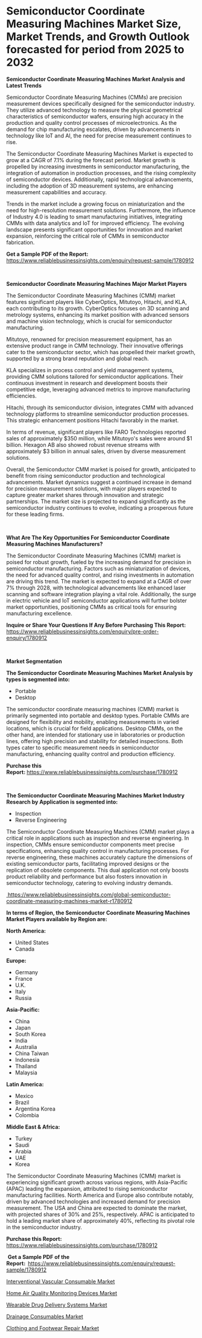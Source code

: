 <p><h1>Semiconductor Coordinate Measuring Machines Market Size, Market Trends, and Growth Outlook forecasted for period from 2025 to 2032</h1></p><p><strong>Semiconductor Coordinate Measuring Machines Market Analysis and Latest Trends</strong></p>
<p><p>Semiconductor Coordinate Measuring Machines (CMMs) are precision measurement devices specifically designed for the semiconductor industry. They utilize advanced technology to measure the physical geometrical characteristics of semiconductor wafers, ensuring high accuracy in the production and quality control processes of microelectronics. As the demand for chip manufacturing escalates, driven by advancements in technology like IoT and AI, the need for precise measurement continues to rise.</p><p>The Semiconductor Coordinate Measuring Machines Market is expected to grow at a CAGR of 7.1% during the forecast period. Market growth is propelled by increasing investments in semiconductor manufacturing, the integration of automation in production processes, and the rising complexity of semiconductor devices. Additionally, rapid technological advancements, including the adoption of 3D measurement systems, are enhancing measurement capabilities and accuracy. </p><p>Trends in the market include a growing focus on miniaturization and the need for high-resolution measurement solutions. Furthermore, the influence of Industry 4.0 is leading to smart manufacturing initiatives, integrating CMMs with data analytics and IoT for improved efficiency. The evolving landscape presents significant opportunities for innovation and market expansion, reinforcing the critical role of CMMs in semiconductor fabrication.</p></p>
<p><strong>Get a Sample PDF of the Report:&nbsp;</strong> <a href="https://www.reliablebusinessinsights.com/enquiry/request-sample/1780912?utm_campaign=63&utm_medium=2&utm_source=Github&utm_content=ia&utm_term=25032025&utm_id=semiconductor-coordinate-measuring-machines">https://www.reliablebusinessinsights.com/enquiry/request-sample/1780912</a></p>
<p>&nbsp;</p>
<p><strong>Semiconductor Coordinate Measuring Machines Major Market Players</strong></p>
<p><p>The Semiconductor Coordinate Measuring Machines (CMM) market features significant players like CyberOptics, Mitutoyo, Hitachi, and KLA, each contributing to its growth. CyberOptics focuses on 3D scanning and metrology systems, enhancing its market position with advanced sensors and machine vision technology, which is crucial for semiconductor manufacturing.</p><p>Mitutoyo, renowned for precision measurement equipment, has an extensive product range in CMM technology. Their innovative offerings cater to the semiconductor sector, which has propelled their market growth, supported by a strong brand reputation and global reach.</p><p>KLA specializes in process control and yield management systems, providing CMM solutions tailored for semiconductor applications. Their continuous investment in research and development boosts their competitive edge, leveraging advanced metrics to improve manufacturing efficiencies. </p><p>Hitachi, through its semiconductor division, integrates CMM with advanced technology platforms to streamline semiconductor production processes. This strategic enhancement positions Hitachi favorably in the market.</p><p>In terms of revenue, significant players like FARO Technologies reported sales of approximately $350 million, while Mitutoyo's sales were around $1 billion. Hexagon AB also showed robust revenue streams with approximately $3 billion in annual sales, driven by diverse measurement solutions. </p><p>Overall, the Semiconductor CMM market is poised for growth, anticipated to benefit from rising semiconductor production and technological advancements. Market dynamics suggest a continued increase in demand for precision measurement solutions, with major players expected to capture greater market shares through innovation and strategic partnerships. The market size is projected to expand significantly as the semiconductor industry continues to evolve, indicating a prosperous future for these leading firms.</p></p>
<p>&nbsp;</p>
<p><strong>What Are The Key Opportunities For Semiconductor Coordinate Measuring Machines Manufacturers?</strong></p>
<p><p>The Semiconductor Coordinate Measuring Machines (CMM) market is poised for robust growth, fueled by the increasing demand for precision in semiconductor manufacturing. Factors such as miniaturization of devices, the need for advanced quality control, and rising investments in automation are driving this trend. The market is expected to expand at a CAGR of over 7% through 2028, with technological advancements like enhanced laser scanning and software integration playing a vital role. Additionally, the surge in electric vehicle and IoT semiconductor applications will further bolster market opportunities, positioning CMMs as critical tools for ensuring manufacturing excellence.</p></p>
<p><strong>Inquire or Share Your Questions If Any Before Purchasing This Report:</strong> <a href="https://www.reliablebusinessinsights.com/enquiry/pre-order-enquiry/1780912?utm_campaign=63&utm_medium=2&utm_source=Github&utm_content=ia&utm_term=25032025&utm_id=semiconductor-coordinate-measuring-machines">https://www.reliablebusinessinsights.com/enquiry/pre-order-enquiry/1780912</a></p>
<p>&nbsp;</p>
<p><strong>Market Segmentation</strong></p>
<p><strong>The Semiconductor Coordinate Measuring Machines Market Analysis by types is segmented into:</strong></p>
<p><ul><li>Portable</li><li>Desktop</li></ul></p>
<p><p>The semiconductor coordinate measuring machines (CMM) market is primarily segmented into portable and desktop types. Portable CMMs are designed for flexibility and mobility, enabling measurements in varied locations, which is crucial for field applications. Desktop CMMs, on the other hand, are intended for stationary use in laboratories or production lines, offering high precision and stability for detailed inspections. Both types cater to specific measurement needs in semiconductor manufacturing, enhancing quality control and production efficiency.</p></p>
<p><strong>Purchase this Report:&nbsp;</strong><a href="https://www.reliablebusinessinsights.com/purchase/1780912?utm_campaign=63&utm_medium=2&utm_source=Github&utm_content=ia&utm_term=25032025&utm_id=semiconductor-coordinate-measuring-machines">https://www.reliablebusinessinsights.com/purchase/1780912</a></p>
<p>&nbsp;</p>
<p><strong>The Semiconductor Coordinate Measuring Machines Market Industry Research by Application is segmented into:</strong></p>
<p><ul><li>Inspection</li><li>Reverse Engineering</li></ul></p>
<p><p>The Semiconductor Coordinate Measuring Machines (CMM) market plays a critical role in applications such as inspection and reverse engineering. In inspection, CMMs ensure semiconductor components meet precise specifications, enhancing quality control in manufacturing processes. For reverse engineering, these machines accurately capture the dimensions of existing semiconductor parts, facilitating improved designs or the replication of obsolete components. This dual application not only boosts product reliability and performance but also fosters innovation in semiconductor technology, catering to evolving industry demands.</p></p>
<p><a href="https://www.reliablebusinessinsights.com/global-semiconductor-coordinate-measuring-machines-market-r1780912?utm_campaign=63&utm_medium=2&utm_source=Github&utm_content=ia&utm_term=25032025&utm_id=semiconductor-coordinate-measuring-machines">&nbsp;https://www.reliablebusinessinsights.com/global-semiconductor-coordinate-measuring-machines-market-r1780912</a></p>
<p><strong>In terms of Region, the Semiconductor Coordinate Measuring Machines Market Players available by Region are:</strong></p>
<p>
    <p> <strong> North America: </strong>
        <ul>
            <li>United States</li>
            <li>Canada</li>
        </ul>
        </p> 
    <p> <strong> Europe: </strong>
        <ul>
            <li>Germany</li>
            <li>France</li>
            <li>U.K.</li>
            <li>Italy</li>
            <li>Russia</li>
        </ul>
        </p> 
    <p> <strong> Asia-Pacific: </strong>
        <ul>
            <li>China</li>
            <li>Japan</li>
            <li>South Korea</li>
            <li>India</li>
            <li>Australia</li>
            <li>China Taiwan</li>
            <li>Indonesia</li>
            <li>Thailand</li>
            <li>Malaysia</li>
        </ul>
        </p> 
    <p> <strong> Latin America: </strong>
        <ul>
            <li>Mexico</li>
            <li>Brazil</li>
            <li>Argentina Korea</li>
            <li>Colombia</li>
        </ul>
        </p> 
    <p> <strong> Middle East & Africa: </strong>
        <ul>
            <li>Turkey</li>
            <li>Saudi</li>
            <li>Arabia</li>
            <li>UAE</li>
            <li>Korea</li>
        </ul>
    </p>
    </p>
<p><p>The Semiconductor Coordinate Measuring Machines (CMM) market is experiencing significant growth across various regions, with Asia-Pacific (APAC) leading the expansion, attributed to rising semiconductor manufacturing facilities. North America and Europe also contribute notably, driven by advanced technologies and increased demand for precision measurement. The USA and China are expected to dominate the market, with projected shares of 30% and 25%, respectively. APAC is anticipated to hold a leading market share of approximately 40%, reflecting its pivotal role in the semiconductor industry.</p></p>
<p><strong>Purchase this Report: </strong><a href="https://www.reliablebusinessinsights.com/purchase/1780912?utm_campaign=63&utm_medium=2&utm_source=Github&utm_content=ia&utm_term=25032025&utm_id=semiconductor-coordinate-measuring-machines">https://www.reliablebusinessinsights.com/purchase/1780912</a></p>
<p>&nbsp;<strong>Get a Sample PDF of the Report:&nbsp;&nbsp;</strong><a href="https://www.reliablebusinessinsights.com/enquiry/request-sample/1780912?utm_campaign=63&utm_medium=2&utm_source=Github&utm_content=ia&utm_term=25032025&utm_id=semiconductor-coordinate-measuring-machines">https://www.reliablebusinessinsights.com/enquiry/request-sample/1780912</a></p>
<p><strong></strong></p>
<p><p><a href="https://github.com/sokurgleyde/Market-Research-Report-List-1/blob/main/interventional-vascular-consumable-market.md?utm_campaign=63&utm_medium=2&utm_source=Github&utm_content=ia&utm_term=25032025&utm_id=semiconductor-coordinate-measuring-machines">Interventional Vascular Consumable Market</a></p><p><a href="https://github.com/kocssequen/Market-Research-Report-List-1/blob/main/home-air-quality-monitoring-devices-market.md?utm_campaign=63&utm_medium=2&utm_source=Github&utm_content=ia&utm_term=25032025&utm_id=semiconductor-coordinate-measuring-machines">Home Air Quality Monitoring Devices Market</a></p><p><a href="https://github.com/rubiogruis0p/Market-Research-Report-List-1/blob/main/wearable-drug-delivery-systems-market.md?utm_campaign=63&utm_medium=2&utm_source=Github&utm_content=ia&utm_term=25032025&utm_id=semiconductor-coordinate-measuring-machines">Wearable Drug Delivery Systems Market</a></p><p><a href="https://github.com/chlihakwatsi/Market-Research-Report-List-1/blob/main/drainage-consumables-market.md?utm_campaign=63&utm_medium=2&utm_source=Github&utm_content=ia&utm_term=25032025&utm_id=semiconductor-coordinate-measuring-machines">Drainage Consumables Market</a></p><p><a href="https://github.com/jemmysolin5k/Market-Research-Report-List-1/blob/main/clothing-and-footwear-repair-market.md?utm_campaign=63&utm_medium=2&utm_source=Github&utm_content=ia&utm_term=25032025&utm_id=semiconductor-coordinate-measuring-machines">Clothing and Footwear Repair Market</a></p></p>